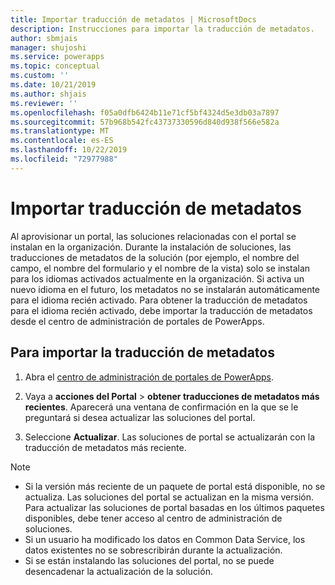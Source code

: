 ```yaml
---
title: Importar traducción de metadatos | MicrosoftDocs
description: Instrucciones para importar la traducción de metadatos.
author: sbmjais
manager: shujoshi
ms.service: powerapps
ms.topic: conceptual
ms.custom: ''
ms.date: 10/21/2019
ms.author: shjais
ms.reviewer: ''
ms.openlocfilehash: f05a0dfb6424b11e71cf5bf4324d5e3db03a7897
ms.sourcegitcommit: 57b968b542fc43737330596d840d938f566e582a
ms.translationtype: MT
ms.contentlocale: es-ES
ms.lasthandoff: 10/22/2019
ms.locfileid: "72977988"
---
```

# <a name="import-metadata-translation"></a>Importar traducción de metadatos

Al aprovisionar un portal, las soluciones relacionadas con el portal se instalan en la organización. Durante la instalación de soluciones, las traducciones de metadatos de la solución (por ejemplo, el nombre del campo, el nombre del formulario y el nombre de la vista) solo se instalan para los idiomas activados actualmente en la organización. Si activa un nuevo idioma en el futuro, los metadatos no se instalarán automáticamente para el idioma recién activado. Para obtener la traducción de metadatos para el idioma recién activado, debe importar la traducción de metadatos desde el centro de administración de portales de PowerApps.

## <a name="to-import-metadata-translation"></a>Para importar la traducción de metadatos

1.  Abra el [centro de administración de portales de PowerApps](admin-overview.md).

2.  Vaya a **acciones del Portal** > **obtener traducciones de metadatos más recientes**. Aparecerá una ventana de confirmación en la que se le preguntará si desea actualizar las soluciones del portal.

3.  Seleccione **Actualizar**. Las soluciones de portal se actualizarán con la traducción de metadatos más reciente.

> [!Note]
> - Si la versión más reciente de un paquete de portal está disponible, no se actualiza. Las soluciones del portal se actualizan en la misma versión. Para actualizar las soluciones de portal basadas en los últimos paquetes disponibles, debe tener acceso al centro de administración de soluciones.
> - Si un usuario ha modificado los datos en Common Data Service, los datos existentes no se sobrescribirán durante la actualización.
> - Si se están instalando las soluciones del portal, no se puede desencadenar la actualización de la solución.